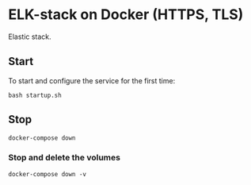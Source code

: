 # ELK-stack on Docker (HTTPS, TLS)
Elastic stack.

## Start
To start and configure the service for the first time:
```
bash startup.sh
```
## Stop
```
docker-compose down
```
### Stop and delete the volumes
```
docker-compose down -v
```
